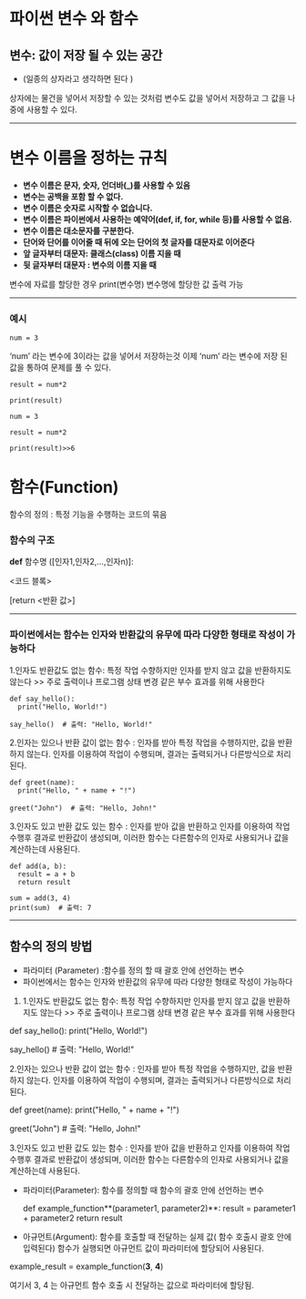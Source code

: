 # 파이썬 변수 와 함수

## 변수:  값이 저장 될 수 있는 공간

- (일종의 상자라고 생각하면 된다 )

상자에는 물건을 넣어서 저장할 수 있는 것처럼 변수도 값을 넣어서 저장하고 그 값을 나중에 사용할 수 있다. 

---

# 변수 이름을 정하는 규칙

- **변수 이름은 문자, 숫자, 언더바(_)를 사용할 수 있음**
- **변수는 공백을 포함 할 수 없다.**
- **변수 이름은 숫자로 시작할 수 없습니다.**
- **변수 이름은 파이썬에서 사용하는 예약어(def, if, for, while 등)를 사용할 수 없음.**
- **변수 이름은 대소문자를 구분한다.**
- **단어와 단어를 이어줄 때 뒤에 오는 단어의 첫 글자를 대문자로 이어준다**
- **앞 글자부터 대문자: 클래스(class) 이름 지을 때**
- **뒷 글자부터 대문자 : 변수의 이름 지을 때**

변수에 자료를 할당한 경우 print(변수명) 변수명에 할당한 값 출력 가능

---

### 예시

```
num = 3
```
‘num’ 라는 변수에 3이라는 값을 넣어서 저장하는것 이제 ‘num’ 라는 변수에 저장 된 값을 통하여 문제를 풀 수 있다.

```
result = num*2
```
```
print(result)
```

```
num = 3

result = num*2

print(result)>>6
```

# 함수(Function)

함수의 정의 : 특정 기능을 수행하는 코드의 묶음

### 함수의 구조

**def** 함수명 ([인자1,인자2,…,인자n)]:

  <코드 블록>

  [return <반환 값>]

---

### 파이썬에서는 함수는 인자와 반환값의 유무에 따라 다양한 형태로 작성이 가능하다

1.인자도 반환값도 없는 함수: 특정 작업 수향하지만 인자를 받지 않고 값을 반환하지도 않는다 >> 주로 출력이나 프로그램 상태 변경 같은 부수 효과를 위해 사용한다 
```
def say_hello():
  print("Hello, World!")

say_hello()  # 출력: "Hello, World!"
```
2.인자는 있으나 반환 값이 없는 함수 : 인자를 받아 특정 작업을 수행하지만, 값을 반환하지 않는다. 인자를 이용하여 작업이 수행되며, 결과는 출력되거나 다른방식으로 처리된다. 
```
def greet(name):
  print("Hello, " + name + "!")

greet("John")  # 출력: "Hello, John!"
```
3.인자도 있고 반환 값도 있는 함수 : 인자를 받아 값을 반환하고 인자를 이용하여 작업수행후 결과로 반환값이 생성되며, 이러한 함수는 다른함수의 인자로 사용되거나 값을 계산하는데 사용된다.
```
def add(a, b):
  result = a + b
  return result

sum = add(3, 4)
print(sum)  # 출력: 7
```

---

## 함수의 정의 방법

- 파라미터 (Parameter) :함수를 정의 할 때 괄호 안에 선언하는 변수
- 파이썬에서는 함수는 인자와 반환값의 유무에 따라 다양한 형태로 작성이 가능하다
1. 1.인자도 반환값도 없는 함수: 특정 작업 수향하지만 인자를 받지 않고 값을 반환하지도 않는다 >> 주로 출력이나 프로그램 상태 변경 같은 부수 효과를 위해 사용한다 

def say_hello():
print("Hello, World!")

say_hello()  # 출력: "Hello, World!"

2.인자는 있으나 반환 값이 없는 함수 : 인자를 받아 특정 작업을 수행하지만, 값을 반환하지 않는다. 인자를 이용하여 작업이 수행되며, 결과는 출력되거나 다른방식으로 처리된다. 

def greet(name):
print("Hello, " + name + "!")

greet("John")  # 출력: "Hello, John!"

3.인자도 있고 반환 값도 있는 함수 : 인자를 받아 값을 반환하고 인자를 이용하여 작업수행후 결과로 반환값이 생성되며, 이러한 함수는 다른함수의 인자로 사용되거나 값을 계산하는데 사용된다.

- 파라미터(Parameter): 함수를 정의할 때 함수의 괄호 안에 선언하는 변수
    
    def example_function**(parameter1, parameter2)**:
       result = parameter1 + parameter2
       return result
    
- 아규먼트(Argument): 함수를 호출할 때 전달하는 실제 값( 함수 호출시 괄호 안에 입력된다) 함수가 실행되면 아규먼트 값이 파라미터에 할당되어 사용된다.

example_result = example_function(**3**, **4**)

여기서 3, 4 는 아규먼트 함수 호출 시 전달하는 값으로 파라미터에 할당됨.
